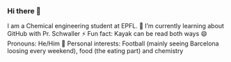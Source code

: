 ### Hi there 👋
 I am a Chemical engineering student at EPFL. 
 🌱 I’m currently learning about GitHub with Pr. Schwaller
 ⚡ Fun fact: Kayak can be read both ways
 😄 Pronouns: He/Him
 👯 Personal interests: Football (mainly seeing Barcelona loosing every weekend), food (the eating part) and chemistry

<!--
**NilsTheeten/NilsTheeten** is a ✨ _special_ ✨ repository because its `README.md` (this file) appears on your GitHub profile.

Here are some ideas to get you started:
- 🌱 I’m currently learning about GitHub with Pr. Schwaller
- 👯 I’m looking to collaborate on ...
- 🤔 I’m looking for help with ...
- 💬 Ask me about ...
- 📫 How to reach me: ...
- 😄 Pronouns: He/Him
- ⚡ Fun fact: Kayak can be read both ways
-->
